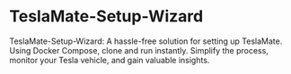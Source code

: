 # TeslaMate-Setup-Wizard
TeslaMate-Setup-Wizard: A hassle-free solution for setting up TeslaMate. Using Docker Compose, clone and run instantly. Simplify the process, monitor your Tesla vehicle, and gain valuable insights.
